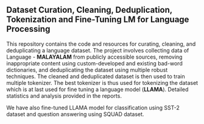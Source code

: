 ## Dataset Curation, Cleaning, Deduplication, Tokenization and Fine-Tuning LM for Language Processing

This repository contains the code and resources for curating, cleaning, and deduplicating a language dataset. The project involves collecting data of Language - **MALAYALAM** from publicly accessible sources, removing inappropriate content using custom-developed and existing bad-word dictionaries, and deduplicating the dataset using multiple robust techniques. The cleaned and deduplicated dataset is then used to train multiple tokenizer. The best tokenizer is thus used for tokenizing the dataset which is at last used for fine tuning a language model (**LLAMA**). Detailed statistics and analysis provided in the reports.

We have also fine-tuned LLAMA model for classification using SST-2 dataset and question answering using SQUAD dataset.



